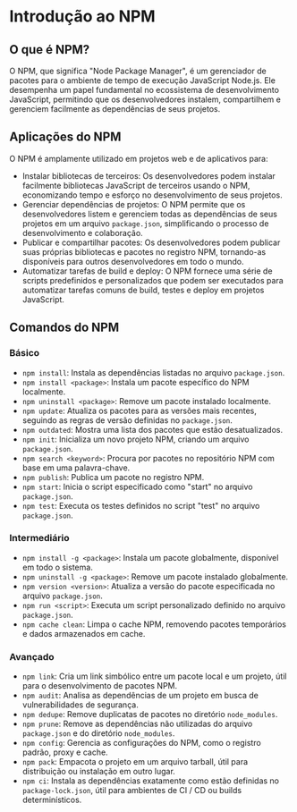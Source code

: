 # Introdução ao NPM

## O que é NPM?

O NPM, que significa "Node Package Manager", é um gerenciador de pacotes para o ambiente de tempo de execução JavaScript Node.js. Ele desempenha um papel fundamental no ecossistema de desenvolvimento JavaScript, permitindo que os desenvolvedores instalem, compartilhem e gerenciem facilmente as dependências de seus projetos.

## Aplicações do NPM

O NPM é amplamente utilizado em projetos web e de aplicativos para:

- Instalar bibliotecas de terceiros: Os desenvolvedores podem instalar facilmente bibliotecas JavaScript de terceiros usando o NPM, economizando tempo e esforço no desenvolvimento de seus projetos.
- Gerenciar dependências de projetos: O NPM permite que os desenvolvedores listem e gerenciem todas as dependências de seus projetos em um arquivo `package.json`, simplificando o processo de desenvolvimento e colaboração.
- Publicar e compartilhar pacotes: Os desenvolvedores podem publicar suas próprias bibliotecas e pacotes no registro NPM, tornando-as disponíveis para outros desenvolvedores em todo o mundo.
- Automatizar tarefas de build e deploy: O NPM fornece uma série de scripts predefinidos e personalizados que podem ser executados para automatizar tarefas comuns de build, testes e deploy em projetos JavaScript.

## Comandos do NPM

### Básico

- `npm install`: Instala as dependências listadas no arquivo `package.json`.
- `npm install <package>`: Instala um pacote específico do NPM localmente.
- `npm uninstall <package>`: Remove um pacote instalado localmente.
- `npm update`: Atualiza os pacotes para as versões mais recentes, seguindo as regras de versão definidas no `package.json`.
- `npm outdated`: Mostra uma lista dos pacotes que estão desatualizados.
- `npm init`: Inicializa um novo projeto NPM, criando um arquivo `package.json`.
- `npm search <keyword>`: Procura por pacotes no repositório NPM com base em uma palavra-chave.
- `npm publish`: Publica um pacote no registro NPM.
- `npm start`: Inicia o script especificado como "start" no arquivo `package.json`.
- `npm test`: Executa os testes definidos no script "test" no arquivo `package.json`.

### Intermediário

- `npm install -g <package>`: Instala um pacote globalmente, disponível em todo o sistema.
- `npm uninstall -g <package>`: Remove um pacote instalado globalmente.
- `npm version <version>`: Atualiza a versão do pacote especificada no arquivo `package.json`.
- `npm run <script>`: Executa um script personalizado definido no arquivo `package.json`.
- `npm cache clean`: Limpa o cache NPM, removendo pacotes temporários e dados armazenados em cache.

### Avançado

- `npm link`: Cria um link simbólico entre um pacote local e um projeto, útil para o desenvolvimento de pacotes NPM.
- `npm audit`: Analisa as dependências de um projeto em busca de vulnerabilidades de segurança.
- `npm dedupe`: Remove duplicatas de pacotes no diretório `node_modules`.
- `npm prune`: Remove as dependências não utilizadas do arquivo `package.json` e do diretório `node_modules`.
- `npm config`: Gerencia as configurações do NPM, como o registro padrão, proxy e cache.
- `npm pack`: Empacota o projeto em um arquivo tarball, útil para distribuição ou instalação em outro lugar.
- `npm ci`: Instala as dependências exatamente como estão definidas no `package-lock.json`, útil para ambientes de CI / CD ou builds determinísticos.
